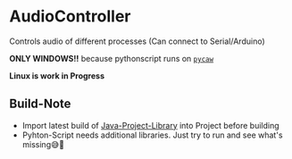 # AudioController
Controls audio of different processes (Can connect to Serial/Arduino)

**ONLY WINDOWS!!** because pythonscript runs on [`pycaw`](https://github.com/AndreMiras/pycaw)

**Linux is work in Progress**

## Build-Note
* Import latest build of [Java-Project-Library](https://github.com/realPaulsen/Java-Project-Library) into Project before building
* Pyhton-Script needs additional libraries. Just try to run and see what's missing😅🤦
